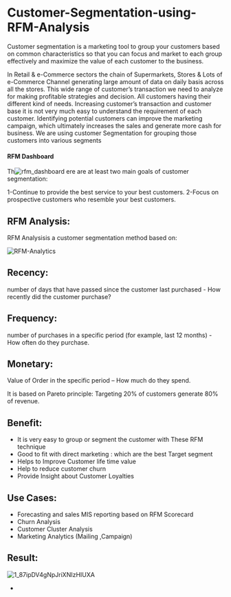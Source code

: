 # Customer-Segmentation-using-RFM-Analysis
Customer segmentation is a marketing tool to group your customers based on common characteristics so that you can focus and market to each group effectively and maximize the value of each customer to the business.

In Retail & e-Commerce sectors the chain of Supermarkets, Stores & Lots of e-Commerce Channel generating large amount of data on daily basis across all the stores. This wide range of customer’s transaction we need to analyze for making profitable strategies and decision.
All customers having their different kind of needs. Increasing customer’s transaction and customer base it is not very much easy to understand the requirement of each customer. Identifying potential customers can improve the marketing campaign, which ultimately increases the sales and generate more cash for business. We are using customer Segmentation for grouping those customers into various segments
#### RFM Dashboard

Th![rfm_dashboard](https://user-images.githubusercontent.com/90573789/171500386-4fded029-b476-4e34-a4fc-94bd457eec62.png)
ere are at least two main goals of customer segmentation:

1-Continue to provide the best service to your best customers.
2-Focus on prospective customers who resemble your best customers.

## RFM Analysis:
RFM Analysisis a customer segmentation method based on:

![RFM-Analytics](https://user-images.githubusercontent.com/90573789/171499467-ae2623aa-dc2e-43e0-8f63-6e2cf6d37edb.jpg)

## Recency: 
number of days that have passed since the customer last purchased - How recently did the customer purchase?
## Frequency:
 number of purchases in a specific period (for example, last 12 months) - How often do they purchase.
## Monetary: 
Value of Order in the specific period – How much do they spend.

It is based on Pareto principle: Targeting 20% of customers generate 80% of revenue.

## Benefit:
- It is very easy to group or segment the customer with These RFM technique
- Good to fit with direct marketing : which are the best Target segment
- Helps to Improve Customer life time value
- Help to reduce customer churn
- Provide Insight about Customer Loyalties

## Use Cases:
- Forecasting and sales MIS reporting based on RFM Scorecard
- Churn Analysis
- Customer Cluster Analysis
- Marketing Analytics (Mailing ,Campaign)
## Result:
![1_87ipDV4gNpJriXNIzHIUXA](https://user-images.githubusercontent.com/90573789/171499725-8e40557f-b769-4a9b-822a-f2a96fb4b6b5.png)

- 
